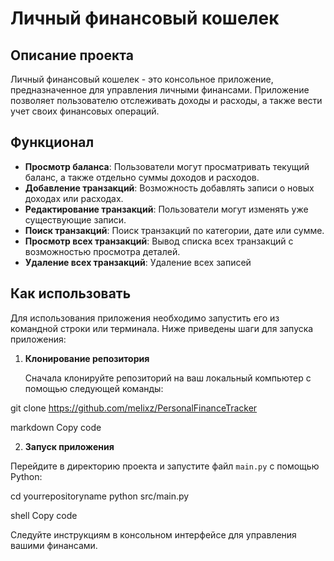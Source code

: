 # Личный финансовый кошелек

## Описание проекта

Личный финансовый кошелек - это консольное приложение, предназначенное для управления личными финансами. Приложение позволяет пользователю отслеживать доходы и расходы, а также вести учет своих финансовых операций.

## Функционал

- **Просмотр баланса**: Пользователи могут просматривать текущий баланс, а также отдельно суммы доходов и расходов.
- **Добавление транзакций**: Возможность добавлять записи о новых доходах или расходах.
- **Редактирование транзакций**: Пользователи могут изменять уже существующие записи.
- **Поиск транзакций**: Поиск транзакций по категории, дате или сумме.
- **Просмотр всех транзакций**: Вывод списка всех транзакций с возможностью просмотра деталей.
- **Удаление всех транзакций**: Удаление всех записей

## Как использовать

Для использования приложения необходимо запустить его из командной строки или терминала. Ниже приведены шаги для запуска приложения:

1. **Клонирование репозитория**

   Сначала клонируйте репозиторий на ваш локальный компьютер с помощью следующей команды:

git clone https://github.com/melixz/PersonalFinanceTracker

markdown
Copy code

2. **Запуск приложения**

Перейдите в директорию проекта и запустите файл `main.py` с помощью Python:

cd yourrepositoryname
python src/main.py

shell
Copy code

Следуйте инструкциям в консольном интерфейсе для управления вашими финансами.
